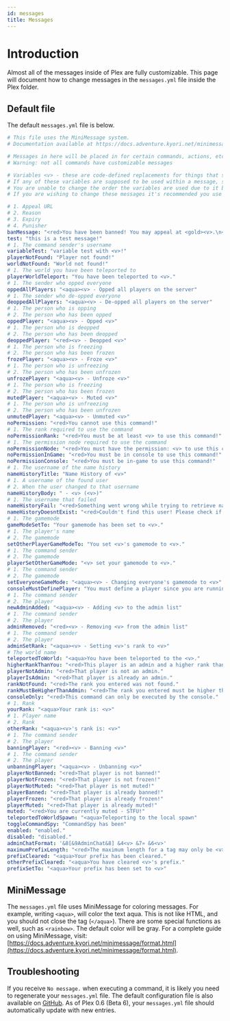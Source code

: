 ```yaml
---
id: messages
title: Messages
---
```


# Introduction
Almost all of the messages inside of Plex are fully customizable. This page will document how to change messages in the ```messages.yml``` file inside the Plex folder.

## Default file
The default `messages.yml` file is below.
```yaml title=/plugins/Plex/messages.yml# Plex Messages File
# This file uses the MiniMessage system.
# Documentation available at https://docs.adventure.kyori.net/minimessage/format.html

# Messages in here will be placed in for certain commands, actions, etc.
# Warning: not all commands have customizable messages

# Variables <v> - these are code-defined replacements for things that should be inserted into messages. (e.g. names, statuses, numbers)
# If any of these variables are supposed to be used within a message, some documentation is provided to give more context to what the variables indicate.
# You are unable to change the order the variables are used due to it being a code-side functionality.
# If you are wishing to change these messages it's recommended you use the same amount of variables as stated in the documentation, however it's not required.

# 1. Appeal URL
# 2. Reason
# 3. Expiry
# 4. Punisher
banMessage: "<red>You have been banned! You may appeal at <gold><v>.\n<red>Reason: <gold><v>\n<red>End date: <gold><v>\n<red>Banned by: <gold><v>"
test: "this is a test message!"
# 1. The command sender's username
variableTest: "variable test with <v>!"
playerNotFound: "Player not found!"
worldNotFound: "World not found!"
# 1. The world you have been teleported to
playerWorldTeleport: "You have been teleported to <v>."
# 1. The sender who opped everyone
oppedAllPlayers: "<aqua><v> - Opped all players on the server"
# 1. The sender who de-opped everyone
deoppedAllPlayers: "<aqua><v> - De-opped all players on the server"
# 1. The person who is opping
# 2. The person who has been opped
oppedPlayer: "<aqua><v> - Opped <v>"
# 1. The person who is deopped
# 2. The person who has been deopped
deoppedPlayer: "<red><v> - Deopped <v>"
# 1. The person who is freezing
# 2. The person who has been frozen
frozePlayer: "<aqua><v> - Froze <v>"
# 1. The person who is unfreezing
# 2. The person who has been unfrozen
unfrozePlayer: "<aqua><v> - Unfroze <v>"
# 1. The person who is freezing
# 2. The person who has been frozen
mutedPlayer: "<aqua><v> - Muted <v>"
# 1. The person who is unfreezing
# 2. The person who has been unfrozen
unmutedPlayer: "<aqua><v> - Unmuted <v>"
noPermission: "<red>You cannot use this command!"
# 1. The rank required to use the command
noPermissionRank: "<red>You must be at least <v> to use this command!"
# 1. The permission node required to use the command
noPermissionNode: "<red>You must have the permission: <v> to use this command!"
noPermissionInGame: "<red>You must be in console to use this command!"
noPermissionConsole: "<red>You must be in-game to use this command!"
# 1. The username of the name history
nameHistoryTitle: "Name History of <v>"
# 1. A username of the found user
# 2. When the user changed to that username
nameHistoryBody: " - <v> (<v>)"
# 1. The username that failed
nameHistoryFail: "<red>Something went wrong while trying to retrieve name history of <v>! Try again later!"
nameHistoryDoesntExist: "<red>Couldn't find this user! Please check if your spelling was correct and this player exists"
# 1. The gamemode
gameModeSetTo: "Your gamemode has been set to <v>."
# 1. The player's name
# 2. The gamemode
setOtherPlayerGameModeTo: "You set <v>'s gamemode to <v>."
# 1. The command sender
# 2. The gamemode
playerSetOtherGameMode: "<v> set your gamemode to <v>."
# 1. The command sender
# 2. The gamemode
setEveryoneGameMode: "<aqua><v> - Changing everyone's gamemode to <v>"
consoleMustDefinePlayer: "You must define a player since you are running this command from console."
# 1. The command sender
# 2. The player
newAdminAdded: "<aqua><v> - Adding <v> to the admin list"
# 1. The command sender
# 2. The player
adminRemoved: "<red><v> - Removing <v> from the admin list"
# 1. The command sender
# 2. The player
adminSetRank: "<aqua><v> - Setting <v>'s rank to <v>"
# The world name
teleportedToWorld: "<aqua>You have been teleported to the <v>."
higherRankThanYou: "<red>This player is an admin and a higher rank than you."
playerNotAdmin: "<red>That player is not an admin."
playerIsAdmin: "<red>That player is already an admin."
rankNotFound: "<red>The rank you entered was not found."
rankMustBeHigherThanAdmin: "<red>The rank you entered must be higher than Admin."
consoleOnly: "<red>This command can only be executed by the console."
# 1. Rank
yourRank: "<aqua>Your rank is: <v>"
# 1. Player name
# 2. Rank
otherRank: "<aqua><v>'s rank is: <v>"
# 1. The command sender
# 2. The player
banningPlayer: "<red><v> - Banning <v>"
# 1. The command sender
# 2. The player
unbanningPlayer: "<aqua><v> - Unbanning <v>"
playerNotBanned: "<red>That player is not banned!"
playerNotFrozen: "<red>That player is not frozen!"
playerNotMuted: "<red>That player is not muted!"
playerBanned: "<red>That player is already banned!"
playerFrozen: "<red>That player is already frozen!"
playerMuted: "<red>That player is already muted!"
muted: "<red>You are currently muted - STFU!"
teleportedToWorldSpawn: "<aqua>Teleporting to the local spawn"
toggleCommandSpy: "CommandSpy has been"
enabled: "enabled."
disabled: "disabled."
adminChatFormat: '&8[&9AdminChat&8] &4<v> &7» &6<v>'
maximumPrefixLength: "<red>The maximum length for a tag may only be <v>."
prefixCleared: "<aqua>Your prefix has been cleared."
otherPrefixCleared: "<aqua>You have cleared <v>'s prefix."
prefixSetTo: "<aqua>Your prefix has been set to <v>"
```

## MiniMessage
The `messages.yml` file uses MiniMessage for coloring messages. For example, writing `<aqua>`, will color the text aqua. This is not like HTML, and you should not close the tag (`</aqua>`). There are some special functions as well, such as `<rainbow>`. The default color will be gray. For a complete guide on using MiniMessage, visit: [https://docs.adventure.kyori.net/minimessage/format.html](https://docs.adventure.kyori.net/minimessage/format.html).

## Troubleshooting
If you receive `No message.` when executing a command, it is likely you need to regenerate your `messages.yml` file. The default configuration file is also available on [GitHub](https://raw.githubusercontent.com/PlexDevelopment/Plex/master/src/main/resources/messages.yml). As of Plex 0.6 (Beta 6), your `messages.yml` file should automatically update with new entries.